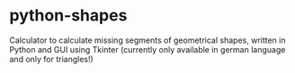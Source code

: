 # python-shapes
Calculator to calculate missing segments of geometrical shapes, written in Python and GUI using Tkinter
(currently only available in german language and only for triangles!)
